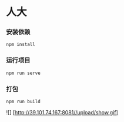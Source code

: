 # 人大

### 安装依赖
```
npm install
```

### 运行项目
```
npm run serve
```

### 打包
```
npm run build
```

![] [http://39.101.74.167:8081//upload/show.gif]

